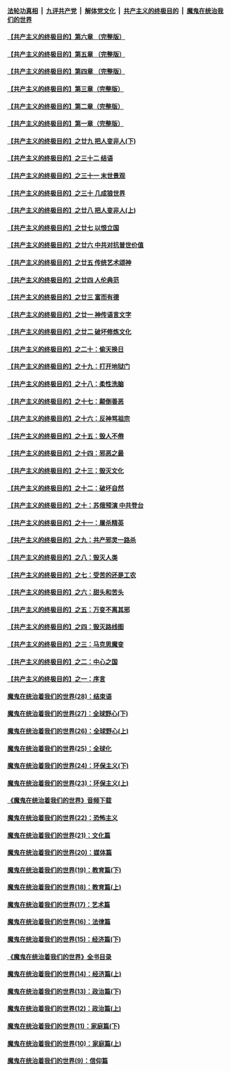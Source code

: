 ####  [法轮功真相](../../../../basic/blob/master/README.md?t=01051013) &nbsp;|&nbsp; [九评共产党](../../../../9ping.md/blob/master/README.md?t=01051013) &nbsp;|&nbsp; [解体党文化](../../../../jtdwh.md/blob/master/README.md?t=01051013)  &nbsp;|&nbsp; [共产主义的终极目的](../../../../gczydzjmd.md/blob/master/README.md?t=01051013) &nbsp;|&nbsp; [魔鬼在统治我们的世界](../../../../mgztzwmdsj.md/blob/master/README.md?t=01051013) 

#### [【共产主义的终极目的】第六章 （完整版）](../pages/nsc422/n11428913.md?t=01051013) 

#### [【共产主义的终极目的】第五章 （完整版）](../pages/nsc422/n11428912.md?t=01051013) 

#### [【共产主义的终极目的】第四章 （完整版）](../pages/nsc422/n11428907.md?t=01051013) 

#### [【共产主义的终极目的】第三章（完整版）](../pages/nsc422/n11428848.md?t=01051013) 

#### [【共产主义的终极目的】第二章（完整版）](../pages/nsc422/n11428831.md?t=01051013) 

#### [【共产主义的终极目的】第一章（完整版）](../pages/nsc422/n11417651.md?t=01051013) 

#### [【共产主义的终极目的】之廿九 把人变非人(下)](../pages/nsc422/n11344140.md?t=01051013) 

#### [【共产主义的终极目的】之三十二 结语](../pages/nsc422/n11360535.md?t=01051013) 

#### [【共产主义的终极目的】之三十一 末世景观](../pages/nsc422/n11351129.md?t=01051013) 

#### [【共产主义的终极目的】之三十 几成狼世界](../pages/nsc422/n11348280.md?t=01051013) 

#### [【共产主义的终极目的】之廿八 把人变非人(上)](../pages/nsc422/n11340492.md?t=01051013) 

#### [【共产主义的终极目的】之廿七 以恨立国](../pages/nsc422/n11336944.md?t=01051013) 

#### [【共产主义的终极目的】之廿六 中共对抗普世价值](../pages/nsc422/n11324785.md?t=01051013) 

#### [【共产主义的终极目的】之廿五 传统艺术颂神](../pages/nsc422/n11296396.md?t=01051013) 

#### [【共产主义的终极目的】之廿四 人伦典范](../pages/nsc422/n11296397.md?t=01051013) 

#### [【共产主义的终极目的】之廿三 富而有德](../pages/nsc422/n11283598.md?t=01051013) 

#### [【共产主义的终极目的】之廿一 神传语言文字](../pages/nsc422/n11263265.md?t=01051013) 

#### [【共产主义的终极目的】之廿二 破坏修炼文化](../pages/nsc422/n11245728.md?t=01051013) 

#### [【共产主义的终极目的】之二十：偷天换日](../pages/nsc422/n11238846.md?t=01051013) 

#### [【共产主义的终极目的】之十九：打开地狱门](../pages/nsc422/n11206376.md?t=01051013) 

#### [【共产主义的终极目的】之十八：柔性洗脑](../pages/nsc422/n11199994.md?t=01051013) 

#### [【共产主义的终极目的】之十七：颠倒善恶](../pages/nsc422/n11179782.md?t=01051013) 

#### [【共产主义的终极目的】之十六：反神骂祖宗](../pages/nsc422/n11166798.md?t=01051013) 

#### [【共产主义的终极目的】之十五：毁人不倦](../pages/nsc422/n11166792.md?t=01051013) 

#### [【共产主义的终极目的】之十四：邪恶之最](../pages/nsc422/n11150249.md?t=01051013) 

#### [【共产主义的终极目的】之十三：毁灭文化](../pages/nsc422/n11135227.md?t=01051013) 

#### [【共产主义的终极目的】之十二：破坏自然](../pages/nsc422/n11135214.md?t=01051013) 

#### [【共产主义的终极目的】之十：苏俄预演 中共登台](../pages/nsc422/n11118424.md?t=01051013) 

#### [【共产主义的终极目的】之十一：屠杀精英](../pages/nsc422/n11118442.md?t=01051013) 

#### [【共产主义的终极目的】之九：共产邪灵一路杀](../pages/nsc422/n11114139.md?t=01051013) 

#### [【共产主义的终极目的】之八：毁灭人类](../pages/nsc422/n11108503.md?t=01051013) 

#### [【共产主义的终极目的】之七：受苦的还是工农](../pages/nsc422/n11101809.md?t=01051013) 

#### [【共产主义的终极目的】之六：甜头和苦头](../pages/nsc422/n11096971.md?t=01051013) 

#### [【共产主义的终极目的】之五：万变不离其邪](../pages/nsc422/n11091285.md?t=01051013) 

#### [【共产主义的终极目的】之四：毁灭路线图](../pages/nsc422/n11086284.md?t=01051013) 

#### [【共产主义的终极目的】之三：马克思魔变](../pages/nsc422/n11061941.md?t=01051013) 

#### [【共产主义的终极目的】之二：中心之国](../pages/nsc422/n11047728.md?t=01051013) 

#### [【共产主义的终极目的】之一：序言](../pages/nsc422/n11086077.md?t=01051013) 

#### [魔鬼在统治着我们的世界(28)：结束语](../pages/nsc422/n10936246.md?t=01051013) 

#### [魔鬼在统治着我们的世界(27)：全球野心(下)](../pages/nsc422/n10928319.md?t=01051013) 

#### [魔鬼在统治着我们的世界(26)：全球野心(上)](../pages/nsc422/n10900318.md?t=01051013) 

#### [魔鬼在统治着我们的世界(25)：全球化](../pages/nsc422/n10788205.md?t=01051013) 

#### [魔鬼在统治着我们的世界(24)：环保主义(下)](../pages/nsc422/n10695307.md?t=01051013) 

#### [魔鬼在统治着我们的世界(23)：环保主义(上)](../pages/nsc422/n10688613.md?t=01051013) 

#### [《魔鬼在统治着我们的世界》音频下载](../pages/nsc422/n10635553.md?t=01051013) 

#### [魔鬼在统治着我们的世界(22)：恐怖主义](../pages/nsc422/n10614727.md?t=01051013) 

#### [魔鬼在统治着我们的世界(21)：文化篇](../pages/nsc422/n10597706.md?t=01051013) 

#### [魔鬼在统治着我们的世界(20)：媒体篇](../pages/nsc422/n10586579.md?t=01051013) 

#### [魔鬼在统治着我们的世界(19)：教育篇(下)](../pages/nsc422/n10564808.md?t=01051013) 

#### [魔鬼在统治着我们的世界(18)：教育篇(上)](../pages/nsc422/n10526970.md?t=01051013) 

#### [魔鬼在统治着我们的世界(17)：艺术篇](../pages/nsc422/n10499093.md?t=01051013) 

#### [魔鬼在统治着我们的世界(16)：法律篇](../pages/nsc422/n10485969.md?t=01051013) 

#### [魔鬼在统治着我们的世界(15)：经济篇(下)](../pages/nsc422/n10469975.md?t=01051013) 

#### [《魔鬼在统治着我们的世界》全书目录](../pages/nsc422/n10464261.md?t=01051013) 

#### [魔鬼在统治着我们的世界(14)：经济篇(上)](../pages/nsc422/n10457370.md?t=01051013) 

#### [魔鬼在统治着我们的世界(13)：政治篇(下)](../pages/nsc422/n10448270.md?t=01051013) 

#### [魔鬼在统治着我们的世界(12)：政治篇(上)](../pages/nsc422/n10444576.md?t=01051013) 

#### [魔鬼在统治着我们的世界(11)：家庭篇(下)](../pages/nsc422/n10440961.md?t=01051013) 

#### [魔鬼在统治着我们的世界(10)：家庭篇(上)](../pages/nsc422/n10435448.md?t=01051013) 

#### [魔鬼在统治着我们的世界(9)：信仰篇](../pages/nsc422/n10432159.md?t=01051013) 

